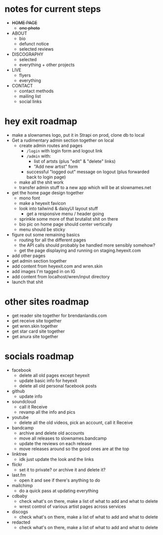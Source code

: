 # notes for current steps
- ~~HOME PAGE~~
    - ~~one photo~~
- ABOUT
    - bio
    - defunct notice
    - selected reviews
- DISCOGRAPHY
    - selected
    - everything + other projects
- LIVE
    - flyers
    - everything
- CONTACT
    - contact methods
    - mailing list
    - social links

# hey exit roadmap
- make a slownames logo, put it in Strapi on prod, clone db to local
- Get a rudimentary admin section together on local
    - create admin routes and pages
        - `/login` with login form and logout link
        - `/admin` with:
            - list of artsts (plus "edit" & "delete" links)
            - "Add new artist" form
        - successful "logged out" message on logout (plus forwarded back to login page)
    - make all the shit work
    - transfer admin stuff to a new app which will be at slownames.net
- get the home page design together
    - mono font
    - make a heyexit favicon
    - look into tailwind & daisyUI layout stuff
        - get a responsive menu / header going
    - sprinkle some more of that brutalist shit on there
    - bio pic on home page should center vertically
    - menu should be sticky
- figure out some remaining basics
    - routing for all the different pages
    - the API calls should probably be handled more sensibly somehow?
    - get the page displaying and running on staging.heyexit.com
- add other pages
- get admin section together
- add content from heyexit.com and wren.skin
- add images I'm tagged in on IG
- add content from localhost/wren/input directory
- launch that shit

# other sites roadmap
- get reader site together for brendanlandis.com
- get receive site together
- get wren.skin together
- get star card site together
- get anura site together

# socials roadmap
- facebook
    - delete all old pages except heyexit
    - update basic info for heyexit
    - delete all old personal facebook posts
- github
    - update info
- soundcloud
    - call it Receive
    - revamp all the info and pics
- youtube
    - delete all the old videos, pick an account, call it Receive
- bandcamp
    - archive and delete old accounts
    - move all releases to slownames.bandcamp
    - update the reviews on each release
    - move releases around so the good ones are at the top
- linktree
    - idk just update the look and the links
- flickr
    - set it to private? or archive it and delete it?
- last.fm
    - open it and see if there's anything to do
- mailchimp
    - do a quick pass at updating everything
- cdbaby
    - check what's on there, make a list of what to add and what to delete
    - wrest control of various artist pages across services
- discogs
    - check what's on there, make a list of what to add and what to delete
- redacted
    - check what's on there, make a list of what to add and what to delete
